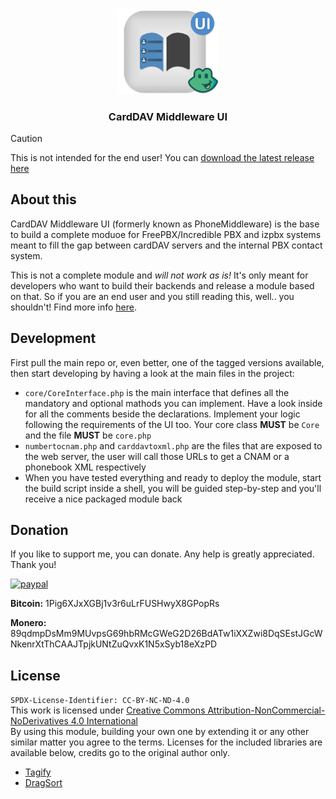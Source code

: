 <div align="center">
  <img src="assets/images/icon.png" alt="Module icon" width="164">
  <h3>CardDAV Middleware UI</h3>
</div>

> [!CAUTION]
> This is not intended for the end user! You can <a href="https://carddavmiddleware.massi-x.dev/#releases">download the latest release here</a>

## About this
CardDAV Middleware UI (formerly known as PhoneMiddleware) is the base to build a complete moduoe for FreePBX/Incredible PBX and izpbx systems meant to fill the gap between cardDAV servers and the internal PBX contact system.

This is not a complete module and *will not work as is!* It's only meant for developers who want to build their backends and release a module based on that. So if you are an end user and you still reading this, well.. you shouldn't! Find more info <a href="https://carddavmiddleware.massi-x.dev">here</a>.

## Development
First pull the main repo or, even better, one of the tagged versions available, then start developing by having a look at the main files in the project:
- `core/CoreInterface.php` is the main interface that defines all the mandatory and optional mathods you can implement. Have a look inside for all the comments beside the declarations. Implement your logic following the requirements of the UI too. Your core class **MUST** be `Core` and the file **MUST** be `core.php`
- `numbertocnam.php` and `carddavtoxml.php` are the files that are exposed to the web server, the user will call those URLs to get a CNAM or a phonebook XML respectively
- When you have tested everything and ready to deploy the module, start the build script inside a shell, you will be guided step-by-step and you'll receive a nice packaged module back

## Donation
If you like to support me, you can donate. Any help is greatly appreciated. Thank you!

<a target="_blank" href="https://paypal.me/firemetris"><img src="https://www.paypalobjects.com/en_US/i/btn/btn_donateCC_LG.gif" alt="paypal"/></a>

**Bitcoin:** 1Pig6XJxXGBj1v3r6uLrFUSHwyX8GPopRs

**Monero:** 89qdmpDsMm9MUvpsG69hbRMcGWeG2D26BdATw1iXXZwi8DqSEstJGcWNkenrXtThCAAJTpjkUNtZuQvxK1N5xSyb18eXzPD

## License
`SPDX-License-Identifier: CC-BY-NC-ND-4.0`<br>
This work is licensed under <a target="_blank" href="https://creativecommons.org/licenses/by-nc-nd/4.0/legalcode.txt">Creative Commons Attribution-NonCommercial-NoDerivatives 4.0 International</a><br>
By using this module, building your own one by extending it or any other similar matter you agree to the terms. Licenses for the included libraries are available below, credits go to the original author only.
- [Tagify](https://github.com/yairEO/tagify)
- [DragSort](https://github.com/yairEO/dragsort)